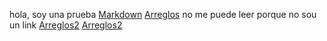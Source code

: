hola, soy una prueba
[Markdown](https://es.wikipedia.org/wiki/Markdown)
[Arreglos](https://curriculum.laboratoria.la/es/topics/javascript/04-arrays)
no me puede leer porque no sou un link
[Arreglos2](https://www.cyberclick.es/numerical-blog/arquitectura-de-url-para-seo-como-construir-silos-parka-los-buscadores)
[Arreglos2](https://www.cyberclick.es/numerical-blog/arquitectura-de-url-para-seo-como-construir-silos-parka-los-buscadores)
